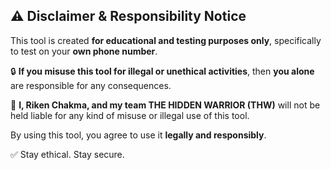 ## ⚠️ Disclaimer & Responsibility Notice

This tool is created **for educational and testing purposes only**, specifically to test on your **own phone number**.

🔒 **If you misuse this tool for illegal or unethical activities**, then **you alone** are responsible for any consequences.

📌 **I, Riken Chakma, and my team THE HIDDEN WARRIOR (THW)** will not be held liable for any kind of misuse or illegal use of this tool.

By using this tool, you agree to use it **legally and responsibly**.

✅ Stay ethical. Stay secure.
